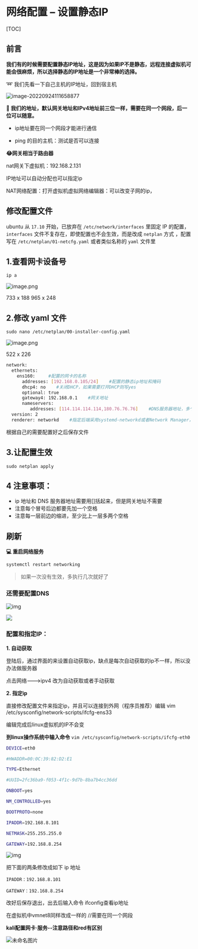 # 网络配置 – 设置静态IP

[TOC]

## 前言

**我们有的时候需要配置静态IP地址，这是因为如果IP不是静态，远程连接虚拟机可能会很麻烦，所以选择静态的IP地址是一个非常棒的选择。**

:loop: 我们先看一下自己主机的IP地址，回到宿主机

![image-20220924111658877](http://sm.nsddd.top/smimage-20220924111658877.png?xxw@nsddd.top)



**🤏 我们的地址，默认网关地址和IPv4地址前三位一样，需要在同一个网段，后一位可以随意。**

+ ip地址要在同一个网段才能进行通信

+ ping 的目的主机：测试是否可以连接

   

**:joy:网关相当于路由器**

nat网关下虚拟机：192.168.2.131

IP地址可以自动分配也可以指定ip

NAT网络配置：打开虚拟机虚拟网络编辑器：可以改变子网的ip，

 

## 修改配置文件

ubuntu 从 `17.10` 开始，已放弃在 `/etc/network/interfaces` 里固定 IP 的配置，`interfaces` 文件不复存在，即使配置也不会生效，而是改成 `netplan` 方式 ，配置写在 `/etc/netplan/01-netcfg.yaml` 或者类似名称的 `yaml` 文件里

## 1.查看网卡设备号

```
ip a
```

![image.png](http://sm.nsddd.top/smimage-6370ca67.png?xxw@nsddd.top)

733 x 188 965 x 248



## 2.修改 yaml 文件

```
sudo nano /etc/netplan/00-installer-config.yaml
```

![image.png](http://sm.nsddd.top/smimage-33d1893b.png?xxw@nsddd.top)

522 x 226



```bash
network:
  ethernets:
    ens160:     #配置的网卡的名称
      addresses: [192.168.0.105/24]    #配置的静态ip地址和掩码
      dhcp4: no    #关闭DHCP，如果需要打开DHCP则写yes
      optional: true
      gateway4: 192.168.0.1    #网关地址
      nameservers:
         addresses: [114.114.114.114,180.76.76.76]    #DNS服务器地址，多个DNS服务器地址需要用英文逗号分隔开
  version: 2
  renderer: networkd    #指定后端采用systemd-networkd或者Network Manager，可不填写则默认使用systemd-workd
```

根据自己的需要配置好之后保存文件

## 3.让配置生效

```
sudo netplan apply
```

## 4 注意事项：

+ ip 地址和 DNS 服务器地址需要用[]括起来，但是网关地址不需要
+ 注意每个冒号后边都要先加一个空格
+ 注意每一层前边的缩进，至少比上一层多两个空格





## 刷新

**💻 重启网络服务**

```bash
systemctl restart networking
```

> 如果一次没有生效，多执行几次就好了



### 还需要配置DNS



![img](https://s2.loli.net/2022/03/26/YAe9783WZTidwfn.jpg)

![](https://s2.loli.net/2022/03/26/vK4qhZwltEMTXOf.png)



### 配置和指定IP：

**1.  自动获取**

登陆后，通过界面的来设置自动获取ip，缺点是每次自动获取的ip不一样，所以没办法做服务器

点击网络--->ipv4  改为自动获取或者手动获取

**2.  指定ip**

直接修改配置文件来指定ip，并且可以连接到外网（程序员推荐）编辑 vim /etc/sysconfig/network-scripts/ifcfg-ens33

编辑完成后linux虚拟机的IP不会变

**到linux操作系统中输入命令** `vim /etc/sysconfig/network-scripts/ifcfg-eth0`

```bash
DEVICE=eth0

#HWADDR=00:0C:39:82:D2:E1

TYPE=Ethernet

#UUID=2fc36ba9-f053-4f1c-9d7b-8ba7b4cc36dd

ONBOOT=yes

NM_CONTROLLED=yes

BOOTPROTO=none

IPADDR=192.168.8.101

NETMASK=255.255.255.0

GATEWAY=192.168.8.254
```

![img](https://s2.loli.net/2022/03/26/s7TaNrvUwA1olXp.jpg)

把下面的两条修改成如下 ip 地址

```
IPADDR：192.168.8.101

GATEWAY：192.168.8.254
```

改好后保存退出，出去后输入命令  ifconfig查看ip地址

在虚拟机中vmnet8同样改成一样的  //需要在同一个网段

 

 **kali配置网卡·服务--注意路径和red有区别**

![未命名图片](https://s2.loli.net/2022/03/26/MjlVzS3bd75Hu8r.png)

 

 

 